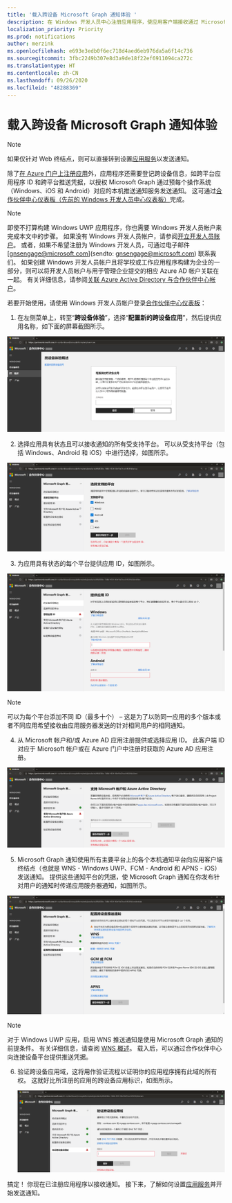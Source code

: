 ```yaml
---
title: '载入跨设备 Microsoft Graph 通知体验 '
description: 在 Windows 开发人员中心注册应用程序，使应用客户端接收通过 Microsoft Graph 发送的跨设备通知。
localization_priority: Priority
ms.prod: notifications
author: merzink
ms.openlocfilehash: e693e3edb0f6ec718d4aed6eb976da5a6f14c736
ms.sourcegitcommit: 3fbc2249b307e8d3a9de18f22ef6911094ca272c
ms.translationtype: HT
ms.contentlocale: zh-CN
ms.lasthandoff: 09/26/2020
ms.locfileid: "48288369"
---
```

# <a name="onboarding-to-cross-device-experiences-for-microsoft-graph-notifications"></a>载入跨设备 Microsoft Graph 通知体验

>[!NOTE]
>如果仅针对 Web 终结点，则可以直接转到设置[应用服务](notifications-integrating-app-server.md)以发送通知。

除了[在 Azure 门户上注册应用](notifications-integration-app-registration.md)外，应用程序还需要登记跨设备信息，如跨平台应用程序 ID 和跨平台推送凭据，以授权 Microsoft Graph 通过预每个操作系统（Windows、iOS 和 Android）对应的本机推送通知服务发送通知。 这可通过[合作伙伴中心仪表板（先前的 Windows 开发人员中心仪表板）](https://partner.microsoft.com/dashboard/)完成。 

> [!NOTE]
> 即使不打算构建 Windows UWP 应用程序，你也需要 Windows 开发人员帐户来完成本文中的步骤。 如果没有 Windows 开发人员帐户，请参阅[开立开发人员账户](/windows/uwp/publish/opening-a-developer-account)。 或者，如果不希望注册为 Windows 开发人员，可通过电子邮件 [gnsengage@microsoft.com](sendto: gnsengage@microsoft.com) 联系我们。 如果创建 Windows 开发人员帐户且将学校或工作应用程序构建为企业的一部分，则可以将开发人员帐户与用于管理企业提交的相应 Azure AD 帐户关联在一起。 有关详细信息，请参阅[关联 Azure Active Directory 与合作伙伴中心帐户](/windows/uwp/publish/associate-azure-ad-with-partner-center)。

若要开始使用，请使用 Windows 开发人员帐户登录[合作伙伴中心仪表板](https://partner.microsoft.com/dashboard)：

1.  在左侧菜单上，转至“**跨设备体验**”，选择“**配置新的跨设备应用**”，然后提供应用名称，如下面的屏幕截图所示。

![配置新的跨设备应用注册](images/notifications-crossdevice-new-configure.png)

2.  选择应用具有状态且可以接收通知的所有受支持平台。 可以从受支持平台（包括 Windows、Android 和 iOS）中进行选择，如图所示。 

![设置受支持的平台类型](images/notifications-crossdevice-supported-platforms.png)

3.  为应用具有状态的每个平台提供应用 ID，如图所示。

 ![提供平台特定的应用 ID](images/notifications-crossdevice-platform-appids.png)

> [!NOTE] 
> 可以为每个平台添加不同 ID（最多十个） – 这是为了以防同一应用的多个版本或者不同应用希望接收由应用服务器发送的针对相同用户的相同通知。

4.  从 Microsoft 帐户和/或 Azure AD 应用注册提供或选择应用 ID。 此客户端 ID 对应于 Microsoft 帐户或在 Azure 门户中注册时获取的 Azure AD 应用注册。

![为 MSA 和 AAD 提供 Azure 应用注册客户端 ID](images/notifications-crossdevice-azureportal-clientid.png)

5.  Microsoft Graph 通知使用所有主要平台上的各个本机通知平台向应用客户端终结点（也就是 WNS - Windows UWP、FCM - Android 和 APNS - iOS）发送通知。 提供这些通知平台的凭据，使 Microsoft Graph 通知在你发布针对用户的通知时传递应用服务器通知，如图所示。

 ![提供跨设备推送凭据](images/notifications-crossdevice-push-cred.png)

> [!NOTE]
> 对于 Windows UWP 应用，启用 WNS 推送通知是使用 Microsoft Graph 通知的前提条件。 有关详细信息，请查阅 [WNS 概述](/windows/uwp/design/shell/tiles-and-notifications/windows-push-notification-services--wns--overview)。 载入后，可以通过合作伙伴中心向连接设备平台提供推送凭据。

6.  验证跨设备应用域，这将用作验证流程以证明你的应用程序拥有此域的所有权。 这就好比所注册的应用的跨设备应用标识，如图所示。
    
    ![验证域](images/notifications-crossdevice-domain-verify.png)

搞定！ 你现在已注册应用程序以接收通知。 接下来，了解如何设置[应用服务](notifications-integrating-app-server.md)并开始发送通知。
